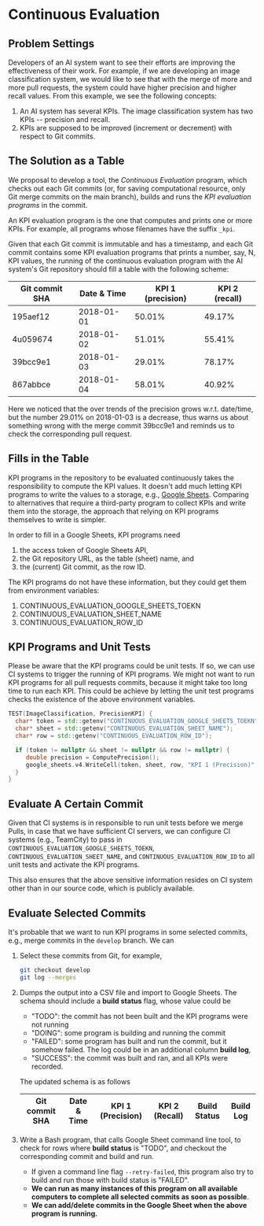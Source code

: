 # Continuous Evaluation

## Problem Settings

Developers of an AI system want to see their efforts are improving the effectiveness of their work. For example, if we are developing an image classification system, we would like to see that with the merge of more and more pull requests, the system could have higher precision and higher recall values.  From this example, we see the following concepts:

1. An AI system has several KPIs.  The image classification system has two KPIs -- precision and recall.
1. KPIs are supposed to be improved (increment or decrement) with respect to Git commits.

## The Solution as a Table

We proposal to develop a tool, the *Continuous Evaluation* program, which checks out each Git commits (or, for saving computational resource, only Git merge commits on the main branch), builds and runs the *KPI evaluation programs* in the commit.  

An KPI evaluation program is the one that computes and prints one or more KPIs.  For example, all programs whose filenames have the suffix `_kpi`.

Given that each Git commit is immutable and has a timestamp, and each Git commit contains some KPI evaluation programs that prints a number, say, N, KPI values, the running of the continuous evaluation program with the AI system's Git repository should fill a table with the following scheme:

| Git commit SHA | Date & Time | KPI 1 (precision) | KPI 2 (recall) |
|----------------|-------------|-------------------|----------------|
| 195aef12       | 2018-01-01  | 50.01%            | 49.17%         |
| 4u059674       | 2018-01-02  | 51.01%            | 55.41%         |
| 39bcc9e1       | 2018-01-03  | 29.01%            | 78.17%         |
| 867abbce       | 2018-01-04  | 58.01%            | 40.92%         |

Here we noticed that the over trends of the precision grows w.r.t. date/time, but the number 29.01% on 2018-01-03 is a decrease, thus warns us about something wrong with the merge commit 39bcc9e1 and reminds us to check the corresponding pull request.

## Fills in the Table

KPI programs in the repository to be evaluated continuously takes the responsibility to compute the KPI values. It doesn't add much letting KPI programs to write the values to a storage, e.g., [Google Sheets](https://developers.google.com/sheets/guides/concepts). Comparing to alternatives that require a third-party program to collect KPIs and write them into the storage, the approach that relying on KPI programs themselves to write is simpler. 

In order to fill in a Google Sheets, KPI programs need 

1. the access token of Google Sheets API,
1. the Git repository URL, as the table (sheet) name, and
1. the (current) Git commit, as the row ID.

The KPI programs do not have these information, but they could get them from environment variables:

1. CONTINUOUS_EVALUATION_GOOGLE_SHEETS_TOEKN
1. CONTINUOUS_EVALUATION_SHEET_NAME
1. CONTINUOUS_EVALUATION_ROW_ID

## KPI Programs and Unit Tests

Please be aware that the KPI programs could be unit tests.  If so, we can use CI systems to trigger the running of KPI programs.  We might not want to run KPI programs for all pull requests commits, because it might take too long time to run each KPI.  This could be achieve by letting the unit test programs checks the existence of the above environment variables.

```c++
TEST(ImageClassification, PrecisionKPI) {
  char* token = std::getenv("CONTINUOUS_EVALUATION_GOOGLE_SHEETS_TOEKN");
  char* sheet = std::getenv("CONTINUOUS_EVALUATION_SHEET_NAME");
  char* row = std::getenv("CONTINUOUS_EVALUATION_ROW_ID");

  if (token != nullptr && sheet != nullptr && row != nullptr) {
     double precision = ComputePrecision();
     google_sheets.v4.WriteCell(token, sheet, row, "KPI 1 (Precision)", precision);
  }
}
```

## Evaluate A Certain Commit

Given that CI systems is in responsible to run unit tests before we merge Pulls, in case that we have sufficient CI servers, we can configure CI systems (e.g., TeamCity) to pass in `CONTINUOUS_EVALUATION_GOOGLE_SHEETS_TOEKN`, `CONTINUOUS_EVALUATION_SHEET_NAME`, and `CONTINUOUS_EVALUATION_ROW_ID` to all unit tests and activate the KPI programs.

This also ensures that the above sensitive information resides on CI system other than in our source code, which is publicly available.

## Evaluate Selected Commits

It's probable that we want to run KPI programs in some selected commits, e.g., merge commits in the `develop` branch.  We can 

1. Select these commits from Git, for example,
 
   ```bash
   git checkout develop
   git log --merges
   ```
   
1. Dumps the output into a CSV file and import to Google Sheets.  The schema should include a **build status** flag, whose value could be 

   - "TODO": the commit has not been built and the KPI programs were not running
   - "DOING": some program is building and running the commit
   - "FAILED": some program has built and run the commit, but it somehow failed. The log could be in an additional column **build log**,
   - "SUCCESS": the commit was built and ran, and all KPIs were recorded.
   
   The updated schema is as follows
   
   | Git commit SHA | Date & Time | KPI 1 (Precision) | KPI 2 (Recall) | Build Status | Build Log |
   |----------------|-------------|-------|------|--------------|-----------|
   
1. Write a Bash program, that calls Google Sheet command line tool, to check for rows where **build status** is "TODO", and checkout the corresponding commit and build and run.  

   - If given a command line flag `--retry-failed`, this program also try to build and run those with build status is "FAILED".
   - **We can run as many instances of this program on all available computers to complete all selected commits as soon as possible**.
   - **We can add/delete commits in the Google Sheet when the above program is running.**
